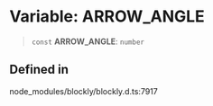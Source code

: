 # Variable: ARROW_ANGLE

> `const` **ARROW_ANGLE**: `number`

## Defined in

node_modules/blockly/blockly.d.ts:7917
